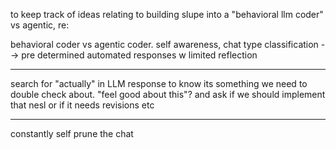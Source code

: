 to keep track of ideas relating to building slupe into a "behavioral llm coder" vs agentic, re:

behavioral coder vs agentic coder.  self awareness, chat type classification --> pre determined automated responses w limited reflection 

---

search for "actually" in LLM response to know its something we need to double check about.  "feel good about this"? and ask if we should implement that nesl or if it needs revisions etc

---

constantly self prune the chat 